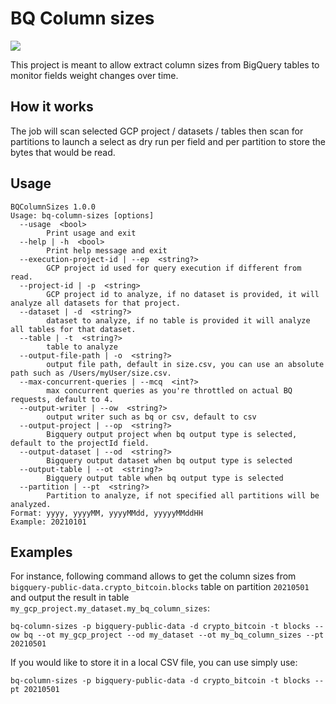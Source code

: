 # BQ Column sizes

[![](https://jitpack.io/v/Kayrnt/bq_column_sizes.svg)](https://jitpack.io/#Kayrnt/bq_column_sizes)

This project is meant to allow extract column sizes from BigQuery tables to monitor fields weight changes over time.

## How it works

The job will scan selected GCP project / datasets / tables then scan for partitions to launch a select as dry run per field and per partition to store the bytes that would be read.

## Usage

``` 
BQColumnSizes 1.0.0
Usage: bq-column-sizes [options]
  --usage  <bool>
        Print usage and exit
  --help | -h  <bool>
        Print help message and exit
  --execution-project-id | --ep  <string?>
        GCP project id used for query execution if different from read.
  --project-id | -p  <string>
        GCP project id to analyze, if no dataset is provided, it will analyze all datasets for that project.
  --dataset | -d  <string?>
        dataset to analyze, if no table is provided it will analyze all tables for that dataset.
  --table | -t  <string?>
        table to analyze
  --output-file-path | -o  <string?>
        output file path, default in size.csv, you can use an absolute path such as /Users/myUser/size.csv.
  --max-concurrent-queries | --mcq  <int?>
        max concurrent queries as you're throttled on actual BQ requests, default to 4.
  --output-writer | --ow  <string?>
        output writer such as bq or csv, default to csv
  --output-project | --op  <string?>
        Bigquery output project when bq output type is selected, default to the projectId field.
  --output-dataset | --od  <string?>
        Bigquery output dataset when bq output type is selected
  --output-table | --ot  <string?>
        Bigquery output table when bq output type is selected
  --partition | --pt  <string?>
        Partition to analyze, if not specified all partitions will be analyzed.
Format: yyyy, yyyyMM, yyyyMMdd, yyyyyMMddHH
Example: 20210101

```

## Examples

For instance, following command allows to get the column sizes from `bigquery-public-data.crypto_bitcoin.blocks` table on partition `20210501` and output the result in table `my_gcp_project.my_dataset.my_bq_column_sizes`:
```
bq-column-sizes -p bigquery-public-data -d crypto_bitcoin -t blocks --ow bq --ot my_gcp_project --od my_dataset --ot my_bq_column_sizes --pt 20210501
```

If you would like to store it in a local CSV file, you can use simply use:
```
bq-column-sizes -p bigquery-public-data -d crypto_bitcoin -t blocks --pt 20210501
```